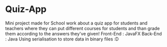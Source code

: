 # Quiz-App
Mini project made for School work about a quiz app for students and teachers where they can put different courses for students and than 
grade them according to the answers they've given! 
Front-End : JavaFX
Back-End : Java 
Using serialisation to store data in binary files :D 
